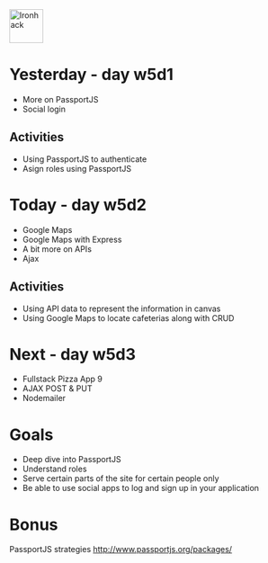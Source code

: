 <img src="https://raw.githubusercontent.com/webmad1019-1/w1d3-advanced-selectors-positioning-full-layout/master/img/ironhack.svg?sanitize=true" alt="Ironhack" width="60"/>

# Yesterday - day w5d1

- More on PassportJS
- Social login

## Activities

- Using PassportJS to authenticate
- Asign roles using PassportJS

# Today - day w5d2

- Google Maps
- Google Maps with Express
- A bit more on APIs
- Ajax

## Activities

- Using API data to represent the information in canvas
- Using Google Maps to locate cafeterias along with CRUD

# Next - day w5d3

- Fullstack Pizza App 9
- AJAX POST & PUT
- Nodemailer

# Goals

- Deep dive into PassportJS
- Understand roles
- Serve certain parts of the site for certain people only
- Be able to use social apps to log and sign up in your application

# Bonus

PassportJS strategies http://www.passportjs.org/packages/
